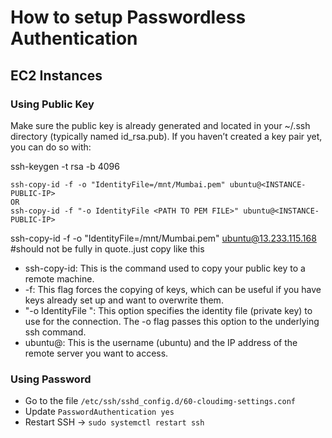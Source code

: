 # How to setup Passwordless Authentication

## EC2 Instances

### Using Public Key
Make sure the public key is already generated and located in your ~/.ssh directory (typically named id_rsa.pub). If you haven’t created a key pair yet, you can do so with:

ssh-keygen -t rsa -b 4096
```
ssh-copy-id -f -o "IdentityFile=/mnt/Mumbai.pem" ubuntu@<INSTANCE-PUBLIC-IP>
OR
ssh-copy-id -f "-o IdentityFile <PATH TO PEM FILE>" ubuntu@<INSTANCE-PUBLIC-IP>
```
ssh-copy-id -f -o "IdentityFile=/mnt/Mumbai.pem" ubuntu@13.233.115.168   #should not be fully in quote..just copy like this
- ssh-copy-id: This is the command used to copy your public key to a remote machine.
- -f: This flag forces the copying of keys, which can be useful if you have keys already set up and want to overwrite them.
- "-o IdentityFile <PATH TO PEM FILE>": This option specifies the identity file (private key) to use for the connection. The -o flag passes this option to the underlying ssh command.
- ubuntu@<INSTANCE-IP>: This is the username (ubuntu) and the IP address of the remote server you want to access.

### Using Password 

- Go to the file `/etc/ssh/sshd_config.d/60-cloudimg-settings.conf`
- Update `PasswordAuthentication yes`
- Restart SSH -> `sudo systemctl restart ssh`

